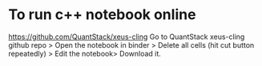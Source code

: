  # To run c++ notebook online
https://github.com/QuantStack/xeus-cling
Go to QuantStack xeus-cling github repo >  Open the notebook in binder > Delete all cells (hit cut button repeatedly) > Edit the
notebook> Download it.

